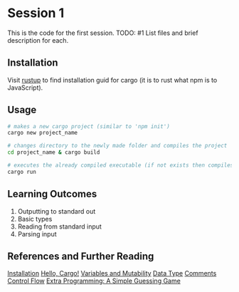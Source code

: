 # Session 1

This is the code for the first session.
TODO: #1 List files and brief description for each.

## Installation

Visit [rustup](https://rustup.rs#) to find installation guid for cargo (it is to rust what npm is to JavaScript).

## Usage

```bash
# makes a new cargo project (similar to 'npm init')
cargo new project_name

# changes directory to the newly made folder and compiles the project
cd project_name & cargo build

# executes the already compiled executable (if not exists then compiles it)
cargo run
```

## Learning Outcomes

1. Outputting to standard out
2. Basic types
3. Reading from standard input
4. Parsing input

## References and Further Reading

[Installation](https://doc.rust-lang.org/book/ch01-01-installation.html#installation "Installation")
[Hello, Cargo!](https://doc.rust-lang.org/book/ch01-03-hello-cargo.html "Hello, Cargo!")
[Variables and Mutability](https://doc.rust-lang.org/book/ch03-01-variables-and-mutability.html "Variables and Mutability")
[Data Type](https://doc.rust-lang.org/book/ch03-02-data-types.html "Data Types")
[Comments](https://doc.rust-lang.org/book/ch03-04-comments.html "Comments")
[Control Flow](https://doc.rust-lang.org/book/ch03-05-control-flow.html "Control Flow")
[Extra Programming: A Simple Guessing Game](https://doc.rust-lang.org/book/ch02-00-guessing-game-tutorial.html, "Programming a Guessing Game")

